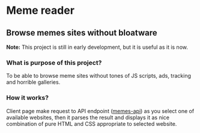 # Meme reader
## Browse memes sites without bloatware

**Note:** This project is still in early development, but it is useful as it is now.

### What is purpose of this project?
To be able to browse meme sites without tones of JS scripts, ads, tracking and horrible galleries.

### How it works?
Client page make request to API endpoint ([memes-api](https://github.com/PoprostuRonin/memes-api)) as you select one of available websites, then it parses the result and displays it as nice combination of pure HTML and CSS appropriate to selected website.
